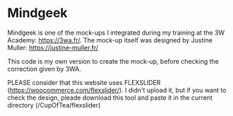 # Mindgeek

Mindgeek is one of the mock-ups I integrated during my training at the 3W Academy: https://3wa.fr/. The mock-up itself was designed by Justine Muller: https://justine-muller.fr/

This code is my own version to create the mock-up, before checking the correction given by 3WA.

PLEASE consider that this website uses FLEXSLIDER (https://woocommerce.com/flexslider/). I didn't upload it, but if you want to check the design, pleade download this tool and paste it in the current directory (/CupOfTea/flexslider)
